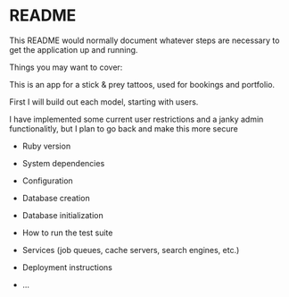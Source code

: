 # README

This README would normally document whatever steps are necessary to get the
application up and running.

Things you may want to cover:

This is an app for a stick & prey tattoos, used for bookings and portfolio.

First I will build out each model, starting with users.

I have implemented some current user restrictions and a janky admin functionalitly, but I plan to go back and make this more secure

- Ruby version

- System dependencies

- Configuration

- Database creation

- Database initialization

- How to run the test suite

- Services (job queues, cache servers, search engines, etc.)

- Deployment instructions

- ...

